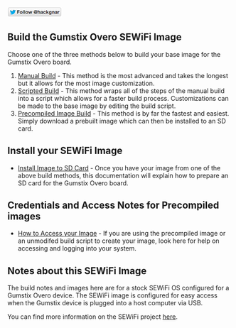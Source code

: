 [![Follow Hackgnar](../static/twitter_hackgnar.png)](https://twitter.com/hackgnar)

## Build the Gumstix Overo SEWiFi Image
Choose one of the three methods below to build your base image for the Gumstix Overo board.

1. [Manual Build](build_manually.md) - This method is the most advanced and takes the longest but it allows for the most image customization.
2. [Scripted Build](build_scripted.md) - This method wraps all of the steps of the manual build into a script which allows for a faster build process.  Customizations can be made to the base image by editing the build script.
3. [Precompiled Image Build](build_precompiled_image.md) - This method is by far the fastest and easiest.  Simply download a prebuilt image which can then be installed to an SD card.

## Install your SEWiFi Image
* [Install Image to SD Card](install_image.md) - Once you have your image from one of the above build methods, this documentation will explain how to prepare an SD card for the Gumstix Overo board.

## Credentials and Access Notes for Precompiled images
* [How to Access your Image](image_access_and_credentials.md) - If you are using the precompiled image or an unmodifed build script to create your image, look here for help on accessing and logging into your system.

## Notes about this SEWiFi Image
The build notes and images here are for a stock SEWiFi OS configured for a Gumstix Overo device.  The SEWiFi image is configured for easy access when the Gumstix device is plugged into a host computer via USB.

You can find more information on the SEWiFi project [here](https://github.com/hackgnar/sewifi).
